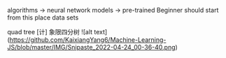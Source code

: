 algorithms -> neural network
models -> pre-trained   Beginner should start from this place
data sets

quad tree 
[计] 象限四分树
![alt text] (https://github.com/KaixiangYang6/Machine-Learning-JS/blob/master/IMG/Snipaste_2022-04-24_00-36-40.png)